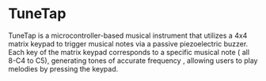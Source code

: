 # TuneTap
TuneTap is a microcontroller-based musical instrument that utilizes a 4x4 matrix keypad to trigger musical notes via a passive piezoelectric buzzer. Each key of the matrix keypad corresponds to a specific musical note ( all 8-C4 to C5), generating tones of accurate frequency , allowing users to play melodies by pressing the keypad.
